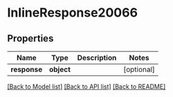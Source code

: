 # InlineResponse20066

## Properties
Name | Type | Description | Notes
------------ | ------------- | ------------- | -------------
**response** | **object** |  | [optional] 

[[Back to Model list]](../README.md#documentation-for-models) [[Back to API list]](../README.md#documentation-for-api-endpoints) [[Back to README]](../README.md)


